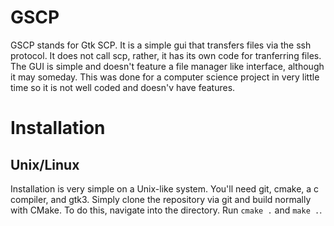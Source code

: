 # GSCP
GSCP stands for Gtk SCP. It is a simple gui that transfers files via the ssh protocol. It does not call scp, rather, it has
its own code for tranferring files. The GUI is simple and doesn't feature a file manager like interface, although it may someday.
This was done for a computer science project in very little time so it is not well coded and doesn'v have features.

# Installation
## Unix/Linux
Installation is very simple on a Unix-like system. You'll need git, cmake, a c compiler, and gtk3. Simply clone the repository via git and build normally with CMake.
To do this, navigate into the directory. Run `cmake .` and `make .`.
